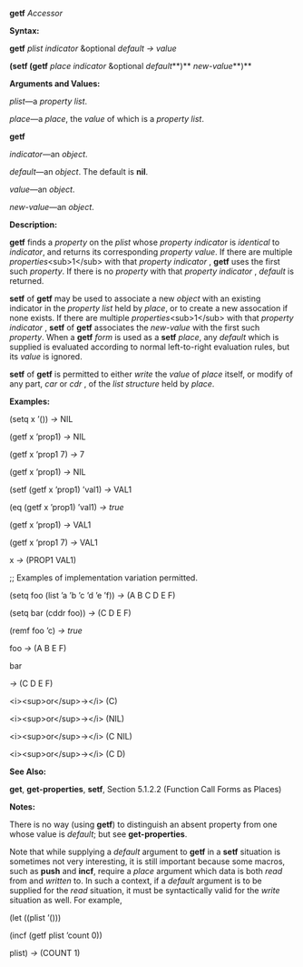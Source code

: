 **getf** *Accessor* 

**Syntax:** 

**getf** *plist indicator* &optional *default → value* 

**(setf (getf** *place indicator* &optional *default***)** *new-value***)** 

**Arguments and Values:** 

*plist*—a *property list*. 

*place*—a *place*, the *value* of which is a *property list*. 



 

 

**getf** 

*indicator*—an *object*. 

*default*—an *object*. The default is **nil**. 

*value*—an *object*. 

*new-value*—an *object*. 

**Description:** 

**getf** finds a *property* on the *plist* whose *property indicator* is *identical* to *indicator*, and returns its corresponding *property value*. If there are multiple *properties*&#60;sub&#62;1&#60;/sub&#62; with that *property indicator* , **getf** uses the first such *property*. If there is no *property* with that *property indicator* , *default* is returned. 

**setf** of **getf** may be used to associate a new *object* with an existing indicator in the *property list* held by *place*, or to create a new assocation if none exists. If there are multiple *properties*&#60;sub&#62;1&#60;/sub&#62; with that *property indicator* , **setf** of **getf** associates the *new-value* with the first such *property*. When a **getf** *form* is used as a **setf** *place*, any *default* which is supplied is evaluated according to normal left-to-right evaluation rules, but its *value* is ignored. 

**setf** of **getf** is permitted to either *write* the *value* of *place* itself, or modify of any part, *car* or *cdr* , of the *list structure* held by *place*. 

**Examples:** 

(setq x ’()) *→* NIL 

(getf x ’prop1) *→* NIL 

(getf x ’prop1 7) *→* 7 

(getf x ’prop1) *→* NIL 

(setf (getf x ’prop1) ’val1) *→* VAL1 

(eq (getf x ’prop1) ’val1) *→ true* 

(getf x ’prop1) *→* VAL1 

(getf x ’prop1 7) *→* VAL1 

x *→* (PROP1 VAL1) 

;; Examples of implementation variation permitted. 

(setq foo (list ’a ’b ’c ’d ’e ’f)) *→* (A B C D E F) 

(setq bar (cddr foo)) *→* (C D E F) 

(remf foo ’c) *→ true* 

foo *→* (A B E F) 

bar 

*→* (C D E F) 

&#60;i&#62;&#60;sup&#62;or&#60;/sup&#62;→&#60;/i&#62; (C) 

&#60;i&#62;&#60;sup&#62;or&#60;/sup&#62;→&#60;/i&#62; (NIL) 

&#60;i&#62;&#60;sup&#62;or&#60;/sup&#62;→&#60;/i&#62; (C NIL) 

&#60;i&#62;&#60;sup&#62;or&#60;/sup&#62;→&#60;/i&#62; (C D) 



 

 

**See Also:** 

**get**, **get-properties**, **setf**, Section 5.1.2.2 (Function Call Forms as Places) 

**Notes:** 

There is no way (using **getf**) to distinguish an absent property from one whose value is *default*; but see **get-properties**. 

Note that while supplying a *default* argument to **getf** in a **setf** situation is sometimes not very interesting, it is still important because some macros, such as **push** and **incf**, require a *place* argument which data is both *read* from and *written* to. In such a context, if a *default* argument is to be supplied for the *read* situation, it must be syntactically valid for the *write* situation as well. For example, 

(let ((plist ’())) 

(incf (getf plist ’count 0)) 

plist) *→* (COUNT 1) 

